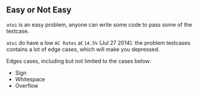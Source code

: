 ## Easy or Not Easy
 
`atoi` is an easy problem, anyone can write some code to pass some of the testcase.

`atoi` do have a low `AC Rates` at `14.5%` (Jul 27 2014). the problem testcases contains a lot of edge cases, which will make you depressed.

Edges cases, including but not limited to the cases below:

  * Sign
  * Whitespace
  * Overflow
